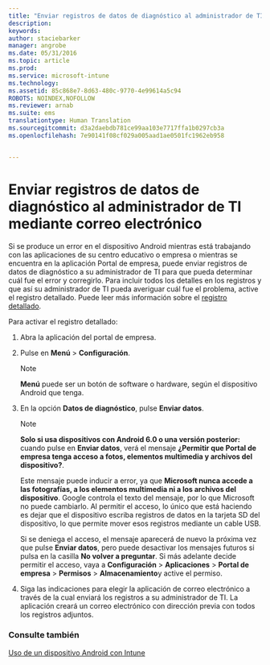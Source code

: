 ```yaml
---
title: "Enviar registros de datos de diagnóstico al administrador de TI mediante correo electrónico | Microsoft Intune"
description: 
keywords: 
author: staciebarker
manager: angrobe
ms.date: 05/31/2016
ms.topic: article
ms.prod: 
ms.service: microsoft-intune
ms.technology: 
ms.assetid: 85c868e7-8d63-480c-9770-4e99614a5c94
ROBOTS: NOINDEX,NOFOLLOW
ms.reviewer: arnab
ms.suite: ems
translationtype: Human Translation
ms.sourcegitcommit: d3a2daebdb781ce99aa103e7717ffa1b0297cb3a
ms.openlocfilehash: 7e90141f08cf029a005aad1ae0501fc1962eb958


---
```



# Enviar registros de datos de diagnóstico al administrador de TI mediante correo electrónico

Si se produce un error en el dispositivo Android mientras está trabajando con las aplicaciones de su centro educativo o empresa o mientras se encuentra en la aplicación Portal de empresa, puede enviar registros de datos de diagnóstico a su administrador de TI para que pueda determinar cuál fue el error y corregirlo. Para incluir todos los detalles en los registros y que así su administrador de TI pueda averiguar cuál fue el problema, active el registro detallado. Puede leer más información sobre el [registro detallado](use-verbose-logging-to-help-your-it-administrator-fix-device-issues-android.md).

Para activar el registro detallado:

1.  Abra la aplicación del portal de empresa.

2.  Pulse en **Menú** &gt; **Configuración**.

    > [!NOTE]
    > **Menú** puede ser un botón de software o hardware, según el dispositivo Android que tenga.

3.  En la opción **Datos de diagnóstico**, pulse **Enviar datos**.

    > [!NOTE]
    > **Solo si usa dispositivos con Android 6.0 o una versión posterior:** cuando pulse en **Enviar datos**, verá el mensaje **¿Permitir que Portal de empresa tenga acceso a fotos, elementos multimedia y archivos del dispositivo?**.

    Este mensaje puede inducir a error, ya que **Microsoft nunca accede a las fotografías, a los elementos multimedia ni a los archivos del dispositivo**. Google controla el texto del mensaje, por lo que Microsoft no puede cambiarlo.  Al permitir el acceso, lo único que está haciendo es dejar que el dispositivo escriba registros de datos en la tarjeta SD del dispositivo, lo que permite mover esos registros mediante un cable USB.

    Si se deniega el acceso, el mensaje aparecerá de nuevo la próxima vez que pulse **Enviar datos**, pero puede desactivar los mensajes futuros si pulsa en la casilla **No volver a preguntar**.  Si más adelante decide permitir el acceso, vaya a **Configuración** &gt; **Aplicaciones** &gt; **Portal de empresa** &gt; **Permisos** &gt; **Almacenamiento**y active el permiso.

4.  Siga las indicaciones para elegir la aplicación de correo electrónico a través de la cual enviará los registros a su administrador de TI. La aplicación creará un correo electrónico con dirección previa con todos los registros adjuntos.


### Consulte también
[Uso de un dispositivo Android con Intune](using-your-android-device-with-intune.md)



<!--HONumber=Aug16_HO4-->


